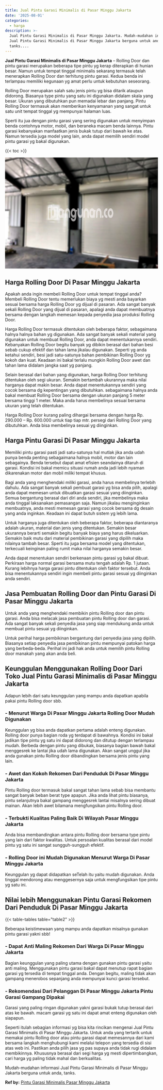 ```yaml
---
title: Jual Pintu Garasi Minimalis di Pasar Minggu Jakarta
date: '2025-08-01'
categories:
  - harga
description: >-
  Jual Pintu Garasi Minimalis di Pasar Minggu Jakarta. Mudah-mudahan informasi
  Jual Pintu Garasi Minimalis di Pasar Minggu Jakarta berguna untuk anda,
  tanks....
---
```


**Jual Pintu Garasi Minimalis di Pasar Minggu Jakarta** – Rolling Door dan pintu garasi merupakan beberapa tipe pintu yg kerap diterapkan di hunian besar. Namun untuk tempat tinggal minimalis sekarang termasuk telah menerapkan Rolling Door dan terhitung pintu garasi. Kedua benda ini terlampau memiliki kegunaan yg amat perlu untuk kebutuhan seseorang.

Rolling Door merupakan salah satu jenis pintu yg bisa ditarik ataupun didorong. Biasanya type pintu yang satu ini digunakan didalam skala yang besar. Ukuran yang dibutuhkan pun memadai lebar dan panjang. Pintu Rolling Door termasuk akan memberikan kenyamanan yang sangat untuk satu unit tempat tinggal yg mempunyai halaman luas.

Sperti itu jua dengan pintu garasi yang sering digunakan untuk menyimpan benda contohnya motor, mobil, dan beraneka macam benda lainnya. Pintu garasi kebanyakan manfaatkan jenis bukak tutup dari bawah ke atas. Namun tersedia juga model yang lain, anda dapat memilih sendiri model pintu garasi yg bakal digunakan.

{{< toc >}}

![Jual Pintu Garasi Minimalis di Pasar Minggu Jakarta](/images/pintu-garasi-58.png)

## Harga Rolling Door Di Pasar Minggu Jakarta

Apakah anda ingin membeli Rolling Door untuk tempat tinggal anda? Membeli Rolling Door tentu memerlukan biaya yg mesti anda bayarkan sesuai bersama harga Rolling Door yg dijual di pasaran. Ada sangat banyak sekali Rolling Door yang dijual di pasaran, apalagi anda dapat membuatnya bersama dengan langkah memesan kepada penyedia jasa produksi Rolling Door.

Harga Rolling Door termasuk ditentukan oleh beberapa faktor, sebagaimana halnya halnya bahan yg digunakan. Ada sangat banyak sekali material yang digunakan untuk membuat Rolling Door, anda dapat menentukannya sendiri. Kebanyakan Rolling Door begitu banyak yg dibikin berasal dari bahan besi sebab cukup efektif dan tahan lama jikalau digunakan. Seperti yg anda ketahui sendiri, besi jadi satu-satunya bahan pembikinan Rolling Door yg kokoh dan kuat. Keadaan ini bakal terlalu mungkin Rolling Door awet dan tahan lama didalam jangka saat yg panjang.

Selain berasal dari bahan yang digunakan, harga Rolling Door terhitung ditentukan oleh segi ukuran. Semakin bertambah ukurannya maka nilai harganya dapat makin besar. Anda dapat menentukannya sendiri yang cocok bersama dg kepentingan yang dibutuhkan. sebagaimana halnya anda bakal membuat Rolling Door bersama dengan ukuran panjang 5 meter bersama tinggi 1 meter. Maka anda harus membelinya sesuai bersama ukuran yang telah ditentukan.

Harga Rolling Door kurang paling dihargai bersama dengan harga Rp. 290.000 – Rp. 600.000 untuk tiap tiap mtr. persegi dari Rolling Door yang dibutuhkan. Anda bisa membelinya sesuai yg diinginkan.

## Harga Pintu Garasi Di Pasar Minggu Jakarta

Memiliki pintu garasi pasti jadi satu-satunya hal mutlak jika anda udah punya benda penting sebagaimana halnya mobil, motor dan lain sebagainya. Benda tersebut dapat amat efisien seandainya ditaruh di garasi. Kondisi ini bakal memicu situasi rumah anda jadi lebih nyaman dikarenakan motor dan mobil miliki tempat khusus.

Bagi anda yang menghendaki miliki garasi, anda harus membelinya terlebih dahulu. Ada sangat banyak sekali pembuat garasi yg bisa anda pilih, apalagi anda dapat memesan untuk dibuatkan garasi sesuai yang diinginkan. Semua bergantung berasal dari diri anda sendiri, jika membelinya maka anda tinggal laksanakan pemasangan saja. Namun jikalau menginginkan membuatnya, anda mesti memesan garasi yang cocok bersama dg desain yang anda inginkan. Keadaan ini dapat butuh sistem yg lebih lama.

Untuk harganya juga ditentukan oleh beberapa faktor, beberapa diantaranya adalah ukuran, material dan jenis yang ditentukan. Semakin besar ukurannya berarti semakin begitu banyak biaya yang harus dikeluarkan. Semakin baik mutu dari material pembikinan garasi yang dipilih maka nilainya tambah besar. Sperti itu juga bersama model yang ditentukan, terkecuali keinginan paling rumit maka nilai harganya semakin besar.

Anda dapat menentukan sendiri berkenaan pintu garasi yg bakal dibuat. Perkiraan harga normal garasi bersama mutu tengah adalah Rp. 1 jutaan. Kurang lebihnya harga garasi pintu ditentukan oleh faktor tersebut. Anda bisa menentukannya sendiri ingin membeli pintu garasi sesuai yg diinginkan anda sendiri.

## Jasa Pembuatan Rolling Door dan Pintu Garasi Di Pasar Minggu Jakarta

Untuk anda yang menghendaki membikin pintu Rolling door dan pintu garasi. Anda bisa melacak jasa pembuatan pintu Rolling door dan garasi. Ada sangat banyak sekali penyedia jasa yang siap mendukung anda untuk membuat pintu sesuai yg diinginkan.

Untuk perihal harga pembikinan bergantung dari penyedia jasa yang dipilih. Biasanya setiap penyedia jasa pembikinan pintu mempunyai patokan harga yang berbeda-beda. Perihal ini jadi hak anda untuk memilih pintu Rolling door manakah yang akan anda beli.

## Keunggulan Menggunakan Rolling Door Dari Toko Jual Pintu Garasi Minimalis di Pasar Minggu Jakarta

Adapun lebih dari satu keunggulan yang mampu anda dapatkan apabila pakai pintu Rolling door sbb.

### \- Menurut Warga Di Pasar Minggu Jakarta Rolling Door Mudah Digunakan

Keunggulan yg bisa anda dapatkan pertama adalah enteng digunakan. Rolling door punya bagian roda yg terdapat di bawahnya. Kondisi ini bakal jadikan tipe pintu yg satu ini dapat didorong dan ditutup dengan terlampau mudah. Berbeda dengan pintu yang dibukak, biasanya bagian bawah bakal menggesrek ke lantai jika udah lama digunakan. Akan sangat unggul jika anda gunakan pintu Rolling door dibandingkan bersama jenis pintu yang lain.

### \- Awet dan Kokoh Rekomen Dari Penduduk Di Pasar Minggu Jakarta

Pintu Rolling door termasuk bakal sangat tahan lama sebab bisa membantu sangat banyak beban berat type apapun. Jika anda lihat pintu biasanya, pintu selanjutnya bakal gampang menggesrek lantai misalnya sering dibuat mainan. Akan lebih awet bilamana mengfungsikan pintu Rolling door.

### \- Terbukti Kualitas Paling Baik Di Wilayah Pasar Minggu Jakarta

Anda bisa membandingkan antara pintu Rolling door bersama type pintu yang lain dari faktor kwalitas. Untuk persoalan kualitas berasal dari model pintu yg satu ini sangat sungguh-sungguh efektif.

### \- Rolling Door ini Mudah Digunakan Menurut Warga Di Pasar Minggu Jakarta

Keunggulan yg dapat didapatkan seTelah itu yaitu mudah digunakan. Anda tinggal mendorong atau menggesernya saja untuk mengfungsikan tipe pintu yg satu ini.

## Nilai lebih Menggunakan Pintu Garasi Rekomen Dari Penduduk Di Pasar Minggu Jakarta

{{< table-tables table="table2" >}}

Beberapa keistimewaan yang mampu anda dapatkan misalnya gunakan pintu garasi yakni sbb!

### \- Dapat Anti Maling Rekomen Dari Warga Di Pasar Minggu Jakarta

Bagian keunggulan yang paling utama dengan gunakan pintu garasi yaitu anti maling. Menggunakan pintu garasi bakal dapat menutup rapat bagian garasi yg tersedia di tempat tinggal anda. Dengan begitu, maling tidak akan gampang menerobos sepanjang anda mempunyai kunci garasi tersebut.

### \- Rekomendasi Dari Pelanggan Di Pasar Minggu Jakarta Pintu Garasi Gampang Dipakai

Garasi yang paling ringan digunakan yakni garasi bukak tutup berasal dari atas ke bawah. macam garasi yg satu ini dapat amat enteng digunakan oleh siapapun.

Seperti itulah sebagian informasi yg bisa kita rincikan mengenai Jual Pintu Garasi Minimalis di Pasar Minggu Jakarta. Untuk anda yang tertarik untuk memakai pintu Rolling door atau pintu garasi dapat memesannya dari kami bersama langkah menghubungi kami melalui telepon yang tersedia di sisi atas web ini. Pastikan anda pilih jasa yg pas supaya anda tidak rugi didalam membikinnya. Khususnya berasal dari segi harga yg mesti dipertimbangkan, cari harga yg paling tidak mahal dan berkualitas.

Mudah-mudahan informasi Jual Pintu Garasi Minimalis di Pasar Minggu Jakarta berguna untuk anda, tanks.

**Ref by:** [Pintu Garasi Minimalis Pasar Minggu Jakarta](https://id.wikipedia.org/wiki/Pintu)
